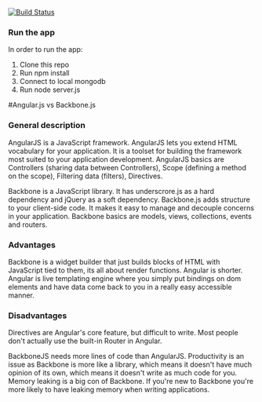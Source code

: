 
[![Build Status](https://travis-ci.org/irynabond/CRUD-with-Backbonejs.svg?branch=master)](https://travis-ci.org/irynabond/CRUD-with-Backbonejs)

### Run the app
In order to run the app:
1. Clone this repo
2. Run npm install 
3. Connect to local mongodb
3. Run node server.js

#Angular.js vs Backbone.js

### General description
AngularJS is a JavaScript framework. AngularJS lets you extend HTML vocabulary for your application. It is a toolset for building the framework most suited to your application development. 
AngularJS basics are Controllers (sharing data between Controllers), Scope (defining a method on the scope), Filtering data (filters), Directives.

Backbone is a JavaScript library. It has underscrore.js as a hard dependency and jQuery as a soft dependency. Backbone.js adds structure to your client-side code. It makes it easy to manage and decouple concerns in your application. Backbone basics are models, views, collections, events and routers.

### Advantages
Backbone is a widget builder that just builds blocks of HTML with JavaScript tied to them, its all about render functions.
Angular is shorter.
Angular is live templating engine where you simply put bindings on dom elements and have data come back to you in a really easy accessible manner.

### Disadvantages
Directives are Angular's core feature, but difficult to write.
Most people don't actually use the built-in Router in Angular.

BackboneJS needs more lines of code than AngularJS.
Productivity is an issue as Backbone is more like a library, which means it doesn't have much opinion of its own, which means it doesn't write as much code for you. Memory leaking is a big con of Backbone. If you're new to Backbone you're more likely to have leaking memory when writing applications.

